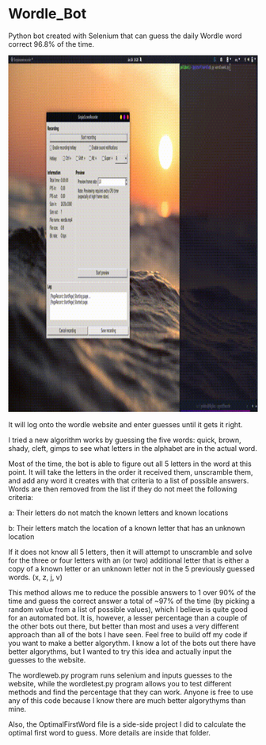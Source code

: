 # Wordle_Bot
Python bot created with Selenium that can guess the daily Wordle word correct 96.8% of the time.

</img>
<img src = "wordle.gif", alt = "wordle", height = "720">

It will log onto the wordle website and enter guesses until it gets it right.

I tried a new algorithm works by guessing the five words: quick, brown, shady, cleft, gimps to see what letters in the alphabet are in the actual word.

Most of the time, the bot is able to figure out all 5 letters in the word at this point. It will take the letters in the order it received them, unscramble them, and add any word it creates with that criteria to a list of possible answers. Words are then removed from the list if they do not meet the following criteria:

a: Their letters do not match the known letters and known locations

b: Their letters match the location of a known letter that has an unknown location

If it does not know all 5 letters, then it will attempt to unscramble and solve for the three or four letters with an (or two) additional letter that is either a copy of a known letter or an unknown letter not in the 5 previously guessed words. (x, z, j, v) 

This method allows me to reduce the possible answers to 1 over 90% of the time and guess the correct answer a total of ~97% of the time (by picking a random value from a list of possible values), which I believe is quite good for an automated bot. It is, however, a lesser percentage than a couple of the other bots out there, but better than most and uses a very different approach than all of the bots I have seen. Feel free to build off my code if you want to make a better algorythm. I know a lot of the bots out there have better algorythms, but I wanted to try this idea and actually input the guesses to the website.

The wordleweb.py program runs selenium and inputs guesses to the website, while the wordletest.py program allows you to test different methods and find the percentage that they can work. Anyone is free to use any of this code because I know there are much better algorythyms than mine.

Also, the OptimalFirstWord file is a side-side project I did to calculate the optimal first word to guess. More details are inside that folder.
